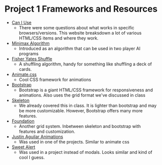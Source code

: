 # Project 1 Frameworks and Resources

* [Can I Use](http://caniuse.com/)
	* There were some questions about what works in specific browsers/versions. This website breaksdown a lot of various HTML/CSS items and where they work. 
* [Minimax Algorithm](http://www.code2learn.com/2012/01/minimax-algorithm-tutorial.html)
	* Introduced as an algorithm that can be used in two player AI programs
* [Fisher Yates Shuffle](http://bost.ocks.org/mike/shuffle/)
	* A shuffling algorithm, handy for something like shuffling a deck of cards. 
* [Animate.css](https://daneden.github.io/animate.css/)
	* Cool CSS framework for animations
* [Bootstrap](http://getbootstrap.com/)
	* Bootstrap is a giant HTML/CSS framework for responsiveness and animations. Also uses the grid format we've discussed in class
* [Skeleton](http://getskeleton.com/)
	* We already covered this in class. It is lighter than bootstrap and may be more customizable. However, Bootstrap offers many more features. 
* [Foundation](http://foundation.zurb.com/)
	* Another grid system. Inbetween skeleton and bootstrap with features and customization. 
* [Justin Aguilar Animations](http://www.justinaguilar.com/animations/)
	* Was used in one of the projects. Similar to animate css
* [Sweet Alert](http://t4t5.github.io/sweetalert/)
	* Was used in a project instead of modals. Looks similar and kind of cool I guess. 
